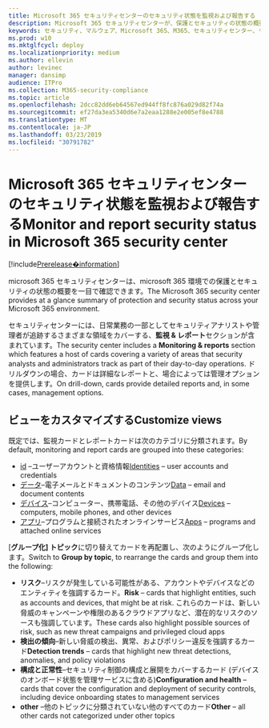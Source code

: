 ```yaml
---
title: Microsoft 365 セキュリティセンターのセキュリティ状態を監視および報告する
description: Microsoft 365 セキュリティセンターが、保護とセキュリティの状態の概要を一目で確認できるようにする方法について説明します。
keywords: セキュリティ、マルウェア、Microsoft 365、M365、セキュリティセンター、モニター、レポート、状態
ms.prod: w10
ms.mktglfcycl: deploy
ms.localizationpriority: medium
ms.author: ellevin
author: levinec
manager: dansimp
audience: ITPro
ms.collection: M365-security-compliance
ms.topic: article
ms.openlocfilehash: 2dcc82dd6eb64567ed944ff8fc876a029d82f74a
ms.sourcegitcommit: ef27da3ea5340d6e7a2eaa1288e2e005ef8e4788
ms.translationtype: MT
ms.contentlocale: ja-JP
ms.lasthandoff: 03/23/2019
ms.locfileid: "30791782"
---
```

# <a name="monitor-and-report-security-status-in-microsoft-365-security-center"></a><span data-ttu-id="7f7c0-104">Microsoft 365 セキュリティセンターのセキュリティ状態を監視および報告する</span><span class="sxs-lookup"><span data-stu-id="7f7c0-104">Monitor and report security status in Microsoft 365 security center</span></span>

[!include[Prerelease�information](prerelease.md)]

<span data-ttu-id="7f7c0-105">microsoft 365 セキュリティセンターは、microsoft 365 環境での保護とセキュリティの状態の概要を一目で確認できます。</span><span class="sxs-lookup"><span data-stu-id="7f7c0-105">The Microsoft 365 security center provides at a glance summary of protection and security status across your Microsoft 365 environment.</span></span>

<span data-ttu-id="7f7c0-106">セキュリティセンターには、日常業務の一部としてセキュリティアナリストや管理者が追跡するさまざまな領域をカバーする、**監視 & レポート**セクションが含まれています。</span><span class="sxs-lookup"><span data-stu-id="7f7c0-106">The security center includes a **Monitoring & reports** section which features a host of cards covering a variety of areas that security analysts and administrators track as part of their day-to-day operations.</span></span> <span data-ttu-id="7f7c0-107">ドリルダウンの場合、カードは詳細なレポートと、場合によっては管理オプションを提供します。</span><span class="sxs-lookup"><span data-stu-id="7f7c0-107">On drill-down, cards provide detailed reports and, in some cases, management options.</span></span>

## <a name="customize-views"></a><span data-ttu-id="7f7c0-108">ビューをカスタマイズする</span><span class="sxs-lookup"><span data-stu-id="7f7c0-108">Customize views</span></span>

<span data-ttu-id="7f7c0-109">既定では、監視カードとレポートカードは次のカテゴリに分類されます。</span><span class="sxs-lookup"><span data-stu-id="7f7c0-109">By default, monitoring and report cards are grouped into these categories:</span></span>
  
* <span data-ttu-id="7f7c0-110">[id](monitor-and-report-identities.md) –ユーザーアカウントと資格情報</span><span class="sxs-lookup"><span data-stu-id="7f7c0-110">[Identities](monitor-and-report-identities.md) – user accounts and credentials</span></span>
* <span data-ttu-id="7f7c0-111">[データ](monitor-data.md)–電子メールとドキュメントのコンテンツ</span><span class="sxs-lookup"><span data-stu-id="7f7c0-111">[Data](monitor-data.md) – email and document contents</span></span>
* <span data-ttu-id="7f7c0-112">[デバイス](monitor-devices.md)–コンピューター、携帯電話、その他のデバイス</span><span class="sxs-lookup"><span data-stu-id="7f7c0-112">[Devices](monitor-devices.md) – computers, mobile phones, and other devices</span></span>
* <span data-ttu-id="7f7c0-113">[アプリ](monitor-apps.md)–プログラムと接続されたオンラインサービス</span><span class="sxs-lookup"><span data-stu-id="7f7c0-113">[Apps](monitor-apps.md) – programs and attached online services</span></span>

<span data-ttu-id="7f7c0-114">[**グループ化] トピック**に切り替えてカードを再配置し、次のようにグループ化します。</span><span class="sxs-lookup"><span data-stu-id="7f7c0-114">Switch to **Group by topic**, to rearrange the cards and group them into the following:</span></span>

* <span data-ttu-id="7f7c0-115">**リスク**–リスクが発生している可能性がある、アカウントやデバイスなどのエンティティを強調するカード。</span><span class="sxs-lookup"><span data-stu-id="7f7c0-115">**Risk** – cards that highlight entities, such as accounts and devices, that might be at risk.</span></span> <span data-ttu-id="7f7c0-116">これらのカードは、新しい脅威のキャンペーンや権限のあるクラウドアプリなど、潜在的なリスクのソースも強調しています。</span><span class="sxs-lookup"><span data-stu-id="7f7c0-116">These cards also highlight possible sources of risk, such as new threat campaigns and privileged cloud apps</span></span>  
* <span data-ttu-id="7f7c0-117">**検出の傾向**–新しい脅威の検出、異常、およびポリシー違反を強調するカード</span><span class="sxs-lookup"><span data-stu-id="7f7c0-117">**Detection trends** – cards that highlight new threat detections, anomalies, and policy violations</span></span>
* <span data-ttu-id="7f7c0-118">**構成と正常性**–セキュリティ制御の構成と展開をカバーするカード (デバイスのオンボード状態を管理サービスに含める)</span><span class="sxs-lookup"><span data-stu-id="7f7c0-118">**Configuration and health** – cards that cover the configuration and deployment of security controls, including device onboarding states to management services</span></span>
* <span data-ttu-id="7f7c0-119">**other** –他のトピックに分類されていない他のすべてのカード</span><span class="sxs-lookup"><span data-stu-id="7f7c0-119">**Other** – all other cards not categorized under other topics</span></span>